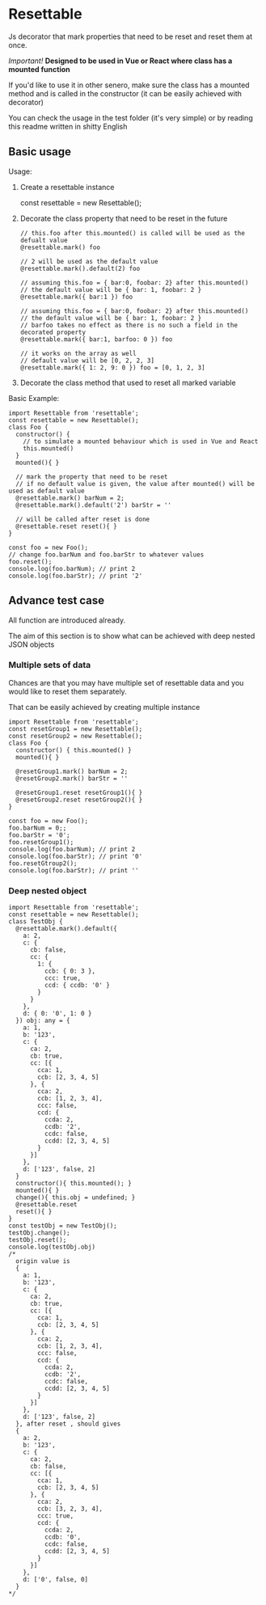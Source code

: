 # Resettable

Js decorator that mark properties that need to be reset and reset them at once.

*Important!* **Designed to be used in Vue or React where class has a mounted function**

If you'd like to use it in other senero, make sure the class has a mounted method and is called in the constructor (it can be easily achieved with decorator)

You can check the usage in the test folder (it's very simple) or by reading this readme written in shitty English

## Basic usage
Usage:
1. Create a resettable instance
    
    const resettable = new Resettable();
    
2. Decorate the class property that need to be reset in the future

    ```
    // this.foo after this.mounted() is called will be used as the defualt value
    @resettable.mark() foo
    
    // 2 will be used as the default value
    @resettable.mark().default(2) foo
    
    // assuming this.foo = { bar:0, foobar: 2} after this.mounted()
    // the default value will be { bar: 1, foobar: 2 }
    @resettable.mark({ bar:1 }) foo
    
    // assuming this.foo = { bar:0, foobar: 2} after this.mounted()
    // the default value will be { bar: 1, foobar: 2 }
    // barfoo takes no effect as there is no such a field in the decorated property
    @resettable.mark({ bar:1, barfoo: 0 }) foo
    
    // it works on the array as well
    // default value will be [0, 2, 2, 3]
    @resettable.mark({ 1: 2, 9: 0 }) foo = [0, 1, 2, 3]
    ```
    

3. Decorate the class method that used to reset all marked variable

Basic Example:

```
import Resettable from 'resettable';
const resettable = new Resettable();
class Foo {
  constructor() {
    // to simulate a mounted behaviour which is used in Vue and React
    this.mounted()
  }
  mounted(){ }
  
  // mark the property that need to be reset
  // if no default value is given, the value after mounted() will be used as default value
  @resettable.mark() barNum = 2;
  @resettable.mark().default('2') barStr = ''
  
  // will be called after reset is done
  @resettable.reset reset(){ } 
}

const foo = new Foo();
// change foo.barNum and foo.barStr to whatever values
foo.reset();
console.log(foo.barNum); // print 2
console.log(foo.barStr); // print '2'
```

## Advance test case
All function are introduced already.

The aim of this section is to show what can be achieved with deep nested JSON objects

### Multiple sets of data
Chances are that you may have multiple set of resettable data and you would like to reset them separately.

That can be easily achieved by creating multiple instance
```
import Resettable from 'resettable';
const resetGroup1 = new Resettable();
const resetGroup2 = new Resettable();
class Foo {
  constructor() { this.mounted() }
  mounted(){ }
  
  @resetGroup1.mark() barNum = 2;
  @resetGroup2.mark() barStr = ''
  
  @resetGroup1.reset resetGroup1(){ }
  @resetGroup2.reset resetGroup2(){ }
}

const foo = new Foo();
foo.barNum = 0;;
foo.barStr = '0';
foo.resetGroup1();
console.log(foo.barNum); // print 2
console.log(foo.barStr); // print '0'
foo.resetGtroup2();
console.log(foo.barStr); // print ''
```

### Deep nested object
```
import Resettable from 'resettable';
const resettable = new Resettable();
class TestObj {
  @resettable.mark().default({
    a: 2,
    c: {
      cb: false,
      cc: {
        1: {
          ccb: { 0: 3 },
          ccc: true,
          ccd: { ccdb: '0' }
        }
      }
    },
    d: { 0: '0', 1: 0 }
  }) obj: any = {
    a: 1,
    b: '123',
    c: {
      ca: 2,
      cb: true,
      cc: [{
        cca: 1,
        ccb: [2, 3, 4, 5]
      }, {
        cca: 2,
        ccb: [1, 2, 3, 4],
        ccc: false,
        ccd: {
          ccda: 2,
          ccdb: '2',
          ccdc: false,
          ccdd: [2, 3, 4, 5]
        }
      }]
    },
    d: ['123', false, 2]
  }
  constructor(){ this.mounted(); }
  mounted(){ }
  change(){ this.obj = undefined; }
  @resettable.reset
  reset(){ }
}
const testObj = new TestObj();
testObj.change();
testObj.reset();
console.log(testObj.obj)
/*
  origin value is 
  {
    a: 1,
    b: '123',
    c: {
      ca: 2,
      cb: true,
      cc: [{
        cca: 1,
        ccb: [2, 3, 4, 5]
      }, {
        cca: 2,
        ccb: [1, 2, 3, 4],
        ccc: false,
        ccd: {
          ccda: 2,
          ccdb: '2',
          ccdc: false,
          ccdd: [2, 3, 4, 5]
        }
      }]
    },
    d: ['123', false, 2]
  }, after reset , should gives 
  {
    a: 2,
    b: '123',
    c: {
      ca: 2,
      cb: false,
      cc: [{
        cca: 1,
        ccb: [2, 3, 4, 5]
      }, {
        cca: 2,
        ccb: [3, 2, 3, 4],
        ccc: true,
        ccd: {
          ccda: 2,
          ccdb: '0',
          ccdc: false,
          ccdd: [2, 3, 4, 5]
        }
      }]
    },
    d: ['0', false, 0]
  }
*/
```
